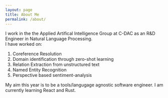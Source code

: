 ```yaml
---
layout: page
title: About Me
permalink: /about/
---
```

I work in the the Applied Artifical Intelligence Group at C-DAC as an R&D Engineer in Natural Language Processing. <br/>
I have worked on:
1. Coreference Resolution
2. Domain identification through zero-shot learning
3. Relation Extraction from unstructured text
4. Named Entity Recognition
5. Perspective based sentiment-analysis
   
My aim this year is to be a tools/langugage agnostic software engineer. 
I am currently learning React and Rust.